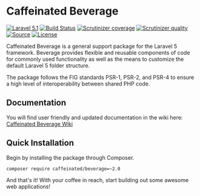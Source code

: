 Caffeinated Beverage
====================
[![Laravel 5.1](https://img.shields.io/badge/Laravel-5.1-orange.svg?style=flat-square)](http://laravel.com)
[![Build Status](https://img.shields.io/travis/caffeinated/beverage.svg?&style=flat-square)](https://travis-ci.org/caffeinated/beverage)
[![Scrutinizer coverage](https://img.shields.io/scrutinizer/coverage/g/caffeinated/beverage.svg?&style=flat-square)](https://scrutinizer-ci.com/g/caffeinated/beverage)
[![Scrutinizer quality](https://img.shields.io/scrutinizer/g/caffeinated/beverage.svg?&style=flat-square)](https://scrutinizer-ci.com/g/caffeinated/beverage)
[![Source](http://img.shields.io/badge/source-caffeinated/beverage-blue.svg?style=flat-square)](https://github.com/caffeinated/beverage)
[![License](http://img.shields.io/badge/license-MIT-brightgreen.svg?style=flat-square)](https://tldrlegal.com/license/mit-license)

Caffeinated Beverage is a general support package for the Laravel 5 framework. Beverage provides flexible and reusable components of code for commonly used functionality as well as the means to customize the default Laravel 5 folder structure.

The package follows the FIG standards PSR-1, PSR-2, and PSR-4 to ensure a high level of interoperability between shared PHP code.

Documentation
-------------
You will find user friendly and updated documentation in the wiki here: [Caffeinated Beverage Wiki](https://github.com/caffeinated/beverage/wiki)

Quick Installation
------------------
Begin by installing the package through Composer.

```
composer require caffeinated/beverage=~2.0
```

And that's it! With your coffee in reach, start building out some awesome web applications!
